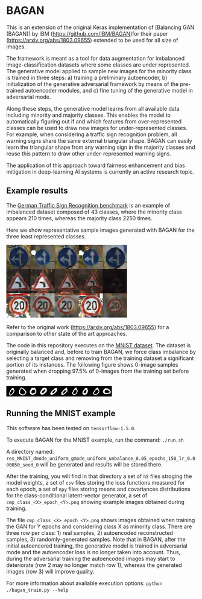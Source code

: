 # BAGAN
This is an extension of the original Keras implementation of [Balancing GAN (BAGAN)] by IBM (https://github.com/IBM/BAGAN)for their paper (https://arxiv.org/abs/1803.09655) extended to be used for all size of images.

The framework is meant as a tool for data augmentation for imbalanced image-classification datasets where some classes are under represented.
The generative model applied to sample new images for the minority class is trained in three steps: a) training a preliminary autoencoder, b) initialization of the generative adversarial framework by means of the pre-trained autoencoder modules, and c) fine tuning of the generative model in adversarial mode.



Along these steps, the generative model learns from all available data including minority and majority classes. This enables the model to automatically figuring out if and which features from over-represented classes can be used to draw new images for under-represented classes.
For example, when considering a traffic sign recognition problem, all warning signs share the same external triangular shape.
BAGAN can easily learn the triangular shape from any warning sign in the majority classes and reuse this pattern to draw other under-represented warning signs.

The application of this approach toward fairness enhancement and bias mitigation in deep-learning AI systems is currently an active research topic.

## Example results

The [German Traffic Sign Recognition benchmark](http://benchmark.ini.rub.de/) is an example of imbalanced dataset composed of 43 classes, where the minority class appears 210 times, whereas the majority class 2250 times.

Here we show representative sample images generated with BAGAN for the three least represented classes.

![alt text](Figures/bagan_x5_minority.png)

Refer to the original work (https://arxiv.org/abs/1803.09655) for a comparison to other state of the art approaches.


The code in this repository executes on the [MNIST dataset](http://yann.lecun.com/exdb/mnist/). The dataset is originally balanced and, before to train BAGAN, we force class imbalance by selecting a target class and removing from the training dataset a significant portion of its instances.
The following figure shows 0-image samples generated when dropping 97.5\% of 0-images from the training set before training.

![alt text](Figures/plot_class_0.png)



## Running the MNIST example

This software has been tested on `tensorflow-1.5.0`.

To execute BAGAN for the MNIST example, run the command:
`./run.sh`

A directory named: `res_MNIST_dmode_uniform_gmode_uniform_unbalance_0.05_epochs_150_lr_0.000050_seed_0` will be generated and results will be stored there.

After the training, you will find in that directory a set of `h5` files stroging the model weights, a set of `csv` files storing the loss functions measured for each epoch, a set of `npy` files storing means and covariances distributions for the class-conditional latent-vector generator, a set of `cmp_class_<X>_epoch_<Y>.png` showing example images obtained during training.

The file `cmp_class_<X>_epoch_<Y>.png` shows images obtained when training the GAN for Y epochs and considering class X as minority class. There are three row per class: 1) real samples, 2) autoencoded reconstructed samples, 3) randomly-generated samples.
Note that in BAGAN, after the initial autoencored training, the generative model is trained in adversarial mode and the autoencoder loss is no longer taken into account. Thus, during the adversarial training the autoencoded images may start to deteriorate (row 2 may no longer match row 1), whereas the generated images (row 3) will improve quality.

For more information about available execution options:
`python ./bagan_train.py --help`


